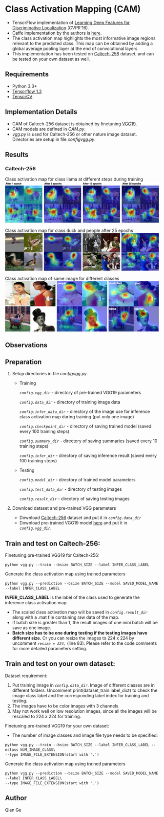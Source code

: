 # Class Activation Mapping (CAM)

- TensorFlow implementation of [Learning Deep Features for Discriminative Localization](https://arxiv.org/abs/1512.04150) (CVPR'16).
- Caffe implementation by the authors is [here](https://github.com/metalbubble/CAM).
- The class activation map highlights the most informative image regions relevant to the predicted class. This map can be obtained by adding a global average pooling layer at the end of convolutional layers.
- This implementation has been tested on [Caltech-256](http://www.vision.caltech.edu/Image_Datasets/Caltech256/) dataset, and can be tested on your own dataset as well.

<!--- This implementation has been tested on MNIST and Caltech-256 dataset, and can be tested on your own dataset as well.-->

## Requirements
- Python 3.3+
- [Tensorflow 1.3](https://www.tensorflow.org/)
- [TensorCV](https://github.com/conan7882/DeepVision-tensorflow) 

## Implementation Details

<!--- For MNIST dataset, a CNN with three convolutional layers followed by a global average pooling layer is used.-->

- CAM of Caltech-256 dataset is obtained by finetuning [VGG19](https://arxiv.org/abs/1409.1556).
- CAM models are defined in *CAM.py*.
- *vgg.py* is used for Caltech-256 or other nature image dataset. Directories are setup in file *configvgg.py*.


## Results
<!--- ### MNIST-->

### Caltech-256

Class activation map for class llama at different steps during training
![celtech_change](figs/celtech_change.png)

Class activation map for class duck and people after 25 epochs
![celtech_change](figs/celtech_result.png)

Class activation map of same image for different classes
![celtech_change](figs/celtech_diff.png)

## Observations

## Preparation

1. Setup directories in file *configvgg.py*. 
  
      - Training
  
         *`config.vgg_dir`* - directory of pre-trained VGG19 parameters
       
         *`config.data_dir`* - directory of training image data
       
         *`config.infer_data_dir`* - directory of the image use for inference class activation map during training (put only one image)
       
         *`config.checkpoint_dir`* - directory of saving trained model (saved every 100 training steps)
       
         *`config.summary_dir`* - directory of saving summaries (saved every 10 training steps)
       
         *`config.infer_dir`* - directory of saving inference result (saved every 100 training steps)
       
      - Testing
      
         *`config.model_dir`* - directory of trained model parameters
     
         *`config.test_data_dir`* - directory of testing images
       
         *`config.result_dir`* - directory of saving testing images
       
2. Download dataset and pre-trained VGG parameters
 
    - Download [Caltech-256](http://www.vision.caltech.edu/Image_Datasets/Caltech256/) dataset and put it in *`config.data_dir`*
    - Download pre-trained VGG19 model [here](https://github.com/machrisaa/tensorflow-vgg#tensorflow-vgg16-and-vgg19) and put it in *`config.vgg_dir`*.
       
## Train and test on Caltech-256:

Finetuning pre-trained VGG19 for Caltech-256:

```
python vgg.py --train --bsize BATCH_SIZE --label INFER_CLASS_LABEL
```	


Generate the class activation map using trained parameters

```	  
python vgg.py --prediction --bsize BATCH_SIZE --model SAVED_MODEL_NAME --label INFER_CLASS_LABEL
```

**INFER_CLASS_LABEL** is the label of the class used to generate the inference class activation map.

- The scaled class activation map will be saved in *`config.result_dir`* along with a .mat file containing raw data of the map.
- If batch size is greater than 1, the result images of one mini batch will be save as one image.  
- **Batch size has to be one during testing if the testing images have different size.** Or you can resize the images to 224 x 224 by uncomment *`resize = 224,`* (line 83). Please refer to the code comments for more detailed parameters setting.  


## Train and test on your own dataset:

Dataset requirement:

  1. Put training image in *`config.data_dir`*. Image of different classes are in different folders. Uncomment print(dataset_train.label_dict) to check the image class label and the corresponding label index for training and testing.
  2. The images have to be color images with 3 channels.
  3. May not work well on low resolution images, since all the images will be rescaled to 224 x 224 for training.
 
 
Finetuning pre-trained VGG19 for your own dataset:

   - The number of image classes and image file type needs to be specified:

```
python vgg.py --train --bsize BATCH_SIZE --label INFER_CLASS_LABEL --nclass NUM_IMAGE_CLASS\
--type IMAGE_FILE_EXTENSION(start with '.')
```	

Generate the class activation map using trained parameters

```	  
python vgg.py --prediction --bsize BATCH_SIZE --model SAVED_MODEL_NAME --label INFER_CLASS_LABEL\
--type IMAGE_FILE_EXTENSION(start with '.')
```


## Author
Qian Ge


	
	





 
